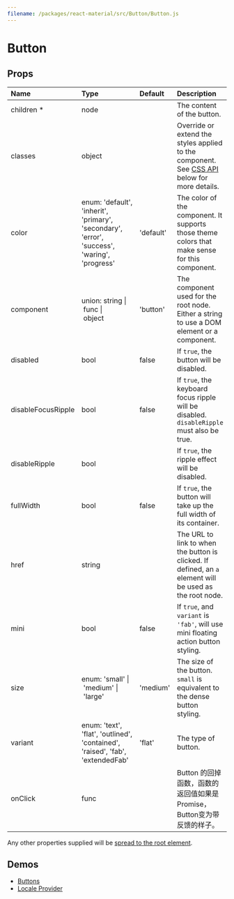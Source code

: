```yaml
---
filename: /packages/react-material/src/Button/Button.js
---
```


<!--- This documentation is automatically generated, do not try to edit it. -->

# Button



## Props

| Name | Type | Default | Description |
|:-----|:-----|:--------|:------------|
| <span class="prop-name required">children *</span> | <span class="prop-type">node |  | The content of the button. |
| <span class="prop-name">classes</span> | <span class="prop-type">object |  | Override or extend the styles applied to the component. See [CSS API](#css-api) below for more details. |
| <span class="prop-name">color</span> | <span class="prop-type">enum:&nbsp;'default', 'inherit', 'primary', 'secondary', 'error', 'success', 'waring', 'progress'<br> | <span class="prop-default">'default'</span> | The color of the component. It supports those theme colors that make sense for this component. |
| <span class="prop-name">component</span> | <span class="prop-type">union:&nbsp;string&nbsp;&#124;<br>&nbsp;func&nbsp;&#124;<br>&nbsp;object<br> | <span class="prop-default">'button'</span> | The component used for the root node. Either a string to use a DOM element or a component. |
| <span class="prop-name">disabled</span> | <span class="prop-type">bool | <span class="prop-default">false</span> | If `true`, the button will be disabled. |
| <span class="prop-name">disableFocusRipple</span> | <span class="prop-type">bool | <span class="prop-default">false</span> | If `true`, the  keyboard focus ripple will be disabled. `disableRipple` must also be true. |
| <span class="prop-name">disableRipple</span> | <span class="prop-type">bool |  | If `true`, the ripple effect will be disabled. |
| <span class="prop-name">fullWidth</span> | <span class="prop-type">bool | <span class="prop-default">false</span> | If `true`, the button will take up the full width of its container. |
| <span class="prop-name">href</span> | <span class="prop-type">string |  | The URL to link to when the button is clicked. If defined, an `a` element will be used as the root node. |
| <span class="prop-name">mini</span> | <span class="prop-type">bool | <span class="prop-default">false</span> | If `true`, and `variant` is `'fab'`, will use mini floating action button styling. |
| <span class="prop-name">size</span> | <span class="prop-type">enum:&nbsp;'small'&nbsp;&#124;<br>&nbsp;'medium'&nbsp;&#124;<br>&nbsp;'large'<br> | <span class="prop-default">'medium'</span> | The size of the button. `small` is equivalent to the dense button styling. |
| <span class="prop-name">variant</span> | <span class="prop-type">enum:&nbsp;'text', 'flat', 'outlined', 'contained', 'raised', 'fab', 'extendedFab'<br> | <span class="prop-default">'flat'</span> | The type of button. |
| <span class="prop-name">onClick</span> | <span class="prop-type">func |  | Button 的回掉函数，函数的返回值如果是Promise，Button变为带反馈的样子。 |

Any other properties supplied will be [spread to the root element](/guides/api#spread).

## Demos

- [Buttons](/demos/buttons)
- [Locale Provider](/demos/locale-provider)

